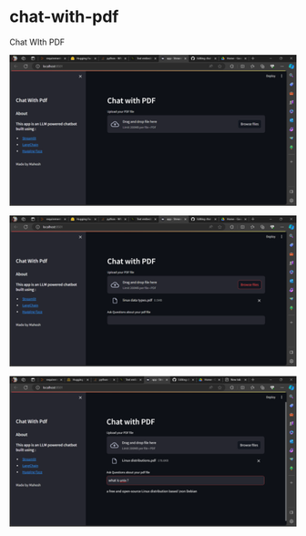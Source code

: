 # chat-with-pdf
Chat WIth PDF

![alt](https://github.com/MaheshD1218/chat-with-pdf/blob/ef4dd28cfa5819f6912bce930635605f19e7fbf2/Assets/first.png)



![alt](https://github.com/MaheshD1218/chat-with-pdf/blob/ef4dd28cfa5819f6912bce930635605f19e7fbf2/Assets/second.png)



![alt](https://github.com/MaheshD1218/chat-with-pdf/blob/ef4dd28cfa5819f6912bce930635605f19e7fbf2/Assets/third.png)
